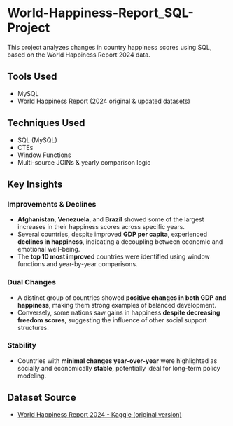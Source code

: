 # World-Happiness-Report_SQL-Project

This project analyzes changes in country happiness scores using SQL, based on the World Happiness Report 2024 data.

##  Tools Used
- MySQL
- World Happiness Report (2024 original & updated datasets)

##  Techniques Used
- SQL (MySQL)
- CTEs
- Window Functions 
- Multi-source JOINs & yearly comparison logic

## Key Insights

### Improvements & Declines

- **Afghanistan**, **Venezuela**, and **Brazil** showed some of the largest increases in their happiness scores across specific years.
- Several countries, despite improved **GDP per capita**, experienced **declines in happiness**, indicating a decoupling between economic and emotional well-being.
- The **top 10 most improved** countries were identified using window functions and year-by-year comparisons.

### Dual Changes

- A distinct group of countries showed **positive changes in both GDP and happiness**, making them strong examples of balanced development.
- Conversely, some nations saw gains in happiness **despite decreasing freedom scores**, suggesting the influence of other social support structures.

### Stability

- Countries with **minimal changes year-over-year** were highlighted as socially and economically **stable**, potentially ideal for long-term policy modeling.

## Dataset Source

- [World Happiness Report 2024 - Kaggle (original version)](https://www.kaggle.com/datasets/sazidthe1/world-happiness-report-2024)



